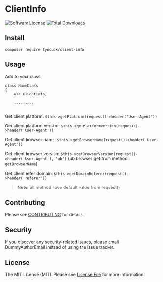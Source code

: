 # ClientInfo

[![Software License](https://img.shields.io/badge/license-MIT-brightgreen.svg?style=flat-square)](LICENSE.md)
[![Total Downloads](https://img.shields.io/packagist/dt/fynduck/client-info.svg?style=flat-square)](https://packagist.org/packages/fynduck/client-info)

## Install
`composer require fynduck/client-info`

## Usage
Add to your class

```
class NameClass
{
    use ClientInfo;
    
    .........
 
```
Get client platform: `$this->getPlatform(request()->header('User-Agent'))`

Get client platform version: `$this->getPlatformVersion(request()->header('User-Agent'))`

Get client browser name: `$this->getBrowserName(request()->header('User-Agent'))`

Get client browser version: `$this->getBrowserVersion(request()->header('User-Agent'), 'ub')` (ub browser get from method `getBrowserName`)

Get client refer domain: `$this->getDomainReferer(request()->header('referer'))`

> **Note:** all method have default value from request()

## Contributing
Please see [CONTRIBUTING](CONTRIBUTING.md) for details.

## Security
If you discover any security-related issues, please email DummyAuthorEmail instead of using the issue tracker.

## License
The MIT License (MIT). Please see [License File](/LICENSE.md) for more information.

